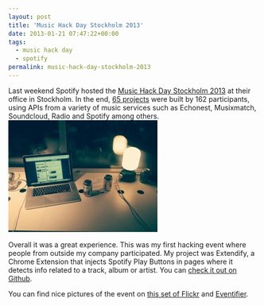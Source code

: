```yaml
---
layout: post
title: 'Music Hack Day Stockholm 2013'
date: 2013-01-21 07:47:22+00:00
tags:
  - music hack day
  - spotify
permalink: music-hack-day-stockholm-2013
---
```


Last weekend Spotify hosted the [Music Hack Day Stockholm 2013](http://stockholm.musichackday.org/2013/) at their office in Stockholm. In the end, [65 projects](https://www.hackerleague.org/hackathons/music-hack-day-stockholm-13/hacks) were built by 162 participants, using APIs from a variety of music services such as Echonest, Musixmatch, Soundcloud, Radio and Spotify among others.
![Music Hack Day Stockholm](/assets/images/posts/music-hack-day-stockholm-300x225.jpg)
<!-- more -->
Overall it was a great experience. This was my first hacking event where people from outside my company participated. My project was Extendify, a Chrome Extension that injects Spotify Play Buttons in pages where it detects info related to a track, album or artist. You can [check it out on Github](https://github.com/JMPerez/extendify).

You can find nice pictures of the event on [this set of Flickr](http://www.flickr.com/photos/jcb1973/) and [Eventifier](http://eventifier.co/event/musichackday13).
